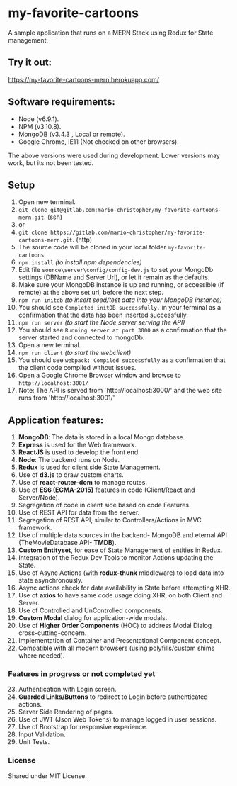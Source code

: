 # my-favorite-cartoons
A sample application that runs on a MERN Stack using Redux for State management.

## Try it out:
https://my-favorite-cartoons-mern.herokuapp.com/

## Software requirements:
* Node      (v6.9.1).
* NPM       (v3.10.8).
* MongoDB   (v3.4.3 , Local or remote).
* Google Chrome, IE11   (Not checked on other browsers).

The above versions were used during development. Lower versions may work, but its not been tested.

## Setup
1.    Open new terminal.
2.    `git clone git@gitlab.com:mario-christopher/my-favorite-cartoons-mern.git`.       (ssh)
3.    or
4.    `git clone https://gitlab.com/mario-christopher/my-favorite-cartoons-mern.git`.   (http)
5.    The source code will be cloned in your local folder `my-favorite-cartoons`.
6.    `npm install`   _(to install npm dependencies)_
7.    Edit file `source\server\config/config-dev.js` to set your MongoDb settings (DBName and Server Url), or let it remain as the defaults.
8.    Make sure your MongoDB instance is up and running, or accessible (if remote) at the above set url, before the next step.
9.    `npm run initdb` _(to insert seed/test data into your MongoDB instance)_
10.   You should see `Completed initDB successfully.` in your terminal as a confirmation that the data has been inserted successfully.
11.   `npm run server`    _(to start the Node server serving the API)_
12.   You should see `Running server at port 3000` as a confirmation that the server started and connected to mongoDb.
13.   Open a new terminal.
14.   `npm run client`   _(to start the webclient)_
15.   You should see `webpack: Compiled successfully` as a confirmation that the client code compiled without issues.
16.   Open a Google Chrome Browser window and browse to `http://localhost:3001/`
17.   Note: The API is served from `http://localhost:3000/' and the web site runs from 'http://localhost:3001/' 

##  Application features:

1.  **MongoDB**: The data is stored in a local Mongo database.
2.  **Express** is used for the Web framework.
3.  **ReactJS** is used to develop the front end.
4.  **Node**: The backend runs on Node.
5.  **Redux** is used for client side State Management.
6.  Use of **d3.js** to draw custom charts.
7.  Use of **react-router-dom** to manage routes.
8.  Use of **ES6 (ECMA-2015)** features in code (Client/React and Server/Node).
9.  Segregation of code in client side based on code Features.
10. Use of REST API for data from the server.
11. Segregation of REST API, similar to Controllers/Actions in MVC framework.
12. Use of multiple data sources in the backend- MongoDB and eternal API (TheMovieDatabase API- **TMDB**).
13. **Custom Entityset**, for ease of State Management of entities in Redux.
14. Integration of the Redux Dev Tools to monitor Actions updating the State.
15. Use of Async Actions (with **redux-thunk** middleware) to load data into state asynchronously.
16. Async actions check for data availability in State before attempting XHR.
17. Use of **axios** to have same code usage doing XHR, on both Client and Server.
18. Use of Controlled and UnControlled components.
19. **Custom Modal** dialog for application-wide modals.
20. Use of **Higher Order Components** (HOC) to address Modal Dialog cross-cutting-concern.
21. Implementation of Container and Presentational Component concept.
22. Compatible with all modern browsers (using polyfills/custom shims where needed).

###  Features in progress or not completed yet

23. Authentication with Login screen.
24. **Guarded Links/Buttons** to redirect to Login before authenticated actions.
25. Server Side Rendering of pages.
26. Use of JWT (Json Web Tokens) to manage logged in user sessions.
27. Use of Bootstrap for responsive experience.
28. Input Validation.
29. Unit Tests.

###   License

Shared under MIT License.